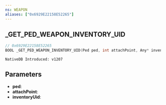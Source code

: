 ```yaml
---
ns: WEAPON
aliases: ["0x6929E22158E52265"]
---
```

## _GET_PED_WEAPON_INVENTORY_UID

```c
// 0x6929E22158E52265
BOOL _GET_PED_WEAPON_INVENTORY_UID(Ped ped, int attachPoint, Any* inventoryUid);
```

```
NativeDB Introduced: v1207
```

## Parameters
* **ped**:
* **attachPoint**:
* **inventoryUid**:
